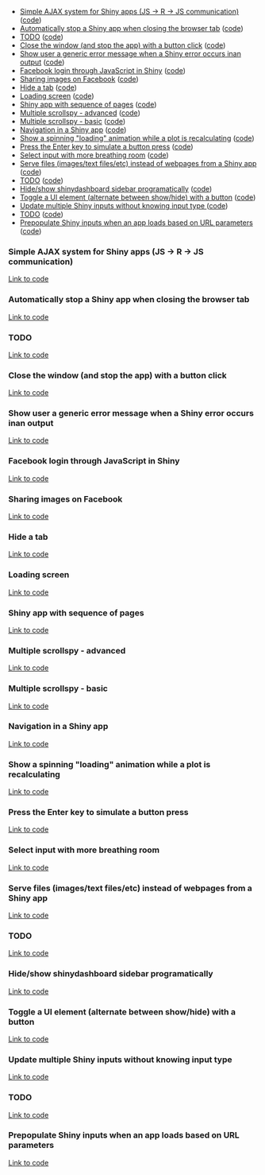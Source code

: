 - [Simple AJAX system for Shiny apps (JS -> R -> JS communication)](#api-ajax) ([code](./api-ajax))
- [Automatically stop a Shiny app when closing the browser tab](#auto-kill-app) ([code](./auto-kill-app))
- [TODO](#busy-indicator) ([code](./busy-indicator))
- [Close the window (and stop the app) with a button click](#close-window) ([code](./close-window))
- [Show user a generic error message when a Shiny error occurs inan output](#error-custom-message) ([code](./error-custom-message))
- [Facebook login through JavaScript in Shiny](#fb-login) ([code](./fb-login))
- [Sharing images on Facebook](#fb-share-img) ([code](./fb-share-img))
- [Hide a tab](#hide-tab) ([code](./hide-tab))
- [Loading screen](#loading-screen) ([code](./loading-screen))
- [Shiny app with sequence of pages](#multiple-pages) ([code](./multiple-pages))
- [Multiple scrollspy - advanced](#multiple-scrollspy-advanced) ([code](./multiple-scrollspy-advanced))
- [Multiple scrollspy - basic](#multiple-scrollspy-basic) ([code](./multiple-scrollspy-basic))
- [Navigation in a Shiny app](#navigate-history) ([code](./navigate-history))
- [Show a spinning "loading" animation while a plot is recalculating](#plot-spinner) ([code](./plot-spinner))
- [Press the Enter key to simulate a button press](#proxy-click) ([code](./proxy-click))
- [Select input with more breathing room](#select-input-large) ([code](./select-input-large))
- [Serve files (images/text files/etc) instead of webpages from a Shiny app ](#serve-images-files) ([code](./serve-images-files))
- [TODO](#server-to-ui-variable) ([code](./server-to-ui-variable))
- [Hide/show shinydashboard sidebar programatically](#shinydashboard-sidebar-hide) ([code](./shinydashboard-sidebar-hide))
- [Toggle a UI element (alternate between show/hide) with a button](#simple-toggle) ([code](./simple-toggle))
- [Update multiple Shiny inputs without knowing input type ](#update-input) ([code](./update-input))
- [TODO](#upload-file-names) ([code](./upload-file-names))
- [Prepopulate Shiny inputs when an app loads based on URL parameters](#url-inputs) ([code](./url-inputs))


<h3 id="api-ajax">Simple AJAX system for Shiny apps (JS -> R -> JS communication)</h3>

[Link to code](./#s)


<h3 id="auto-kill-app">Automatically stop a Shiny app when closing the browser tab</h3>

[Link to code](./#s)


<h3 id="busy-indicator">TODO</h3>

[Link to code](./#s)


<h3 id="close-window">Close the window (and stop the app) with a button click</h3>

[Link to code](./#s)


<h3 id="error-custom-message">Show user a generic error message when a Shiny error occurs inan output</h3>

[Link to code](./#s)


<h3 id="fb-login">Facebook login through JavaScript in Shiny</h3>

[Link to code](./#s)


<h3 id="fb-share-img">Sharing images on Facebook</h3>

[Link to code](./#s)


<h3 id="hide-tab">Hide a tab</h3>

[Link to code](./#s)


<h3 id="loading-screen">Loading screen</h3>

[Link to code](./#s)


<h3 id="multiple-pages">Shiny app with sequence of pages</h3>

[Link to code](./#s)


<h3 id="multiple-scrollspy-advanced">Multiple scrollspy - advanced</h3>

[Link to code](./#s)


<h3 id="multiple-scrollspy-basic">Multiple scrollspy - basic</h3>

[Link to code](./#s)


<h3 id="navigate-history">Navigation in a Shiny app</h3>

[Link to code](./#s)


<h3 id="plot-spinner">Show a spinning "loading" animation while a plot is recalculating</h3>

[Link to code](./#s)


<h3 id="proxy-click">Press the Enter key to simulate a button press</h3>

[Link to code](./#s)


<h3 id="select-input-large">Select input with more breathing room</h3>

[Link to code](./#s)


<h3 id="serve-images-files">Serve files (images/text files/etc) instead of webpages from a Shiny app </h3>

[Link to code](./#s)


<h3 id="server-to-ui-variable">TODO</h3>

[Link to code](./#s)


<h3 id="shinydashboard-sidebar-hide">Hide/show shinydashboard sidebar programatically</h3>

[Link to code](./#s)


<h3 id="simple-toggle">Toggle a UI element (alternate between show/hide) with a button</h3>

[Link to code](./#s)


<h3 id="update-input">Update multiple Shiny inputs without knowing input type </h3>

[Link to code](./#s)


<h3 id="upload-file-names">TODO</h3>

[Link to code](./#s)


<h3 id="url-inputs">Prepopulate Shiny inputs when an app loads based on URL parameters</h3>

[Link to code](./#s)


